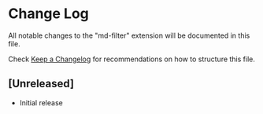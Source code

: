 # Change Log

All notable changes to the "md-filter" extension will be documented in this file.

Check [Keep a Changelog](http://keepachangelog.com/) for recommendations on how to structure this file.

## [Unreleased]

- Initial release